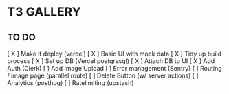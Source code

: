 # T3 GALLERY


## TO DO

[ X ]     Make it deploy (vercel)
[ X ]     Basic UI with mock data
[ X ]     Tidy up build process
[ X ]     Set up DB (Vercel postgresql)
[ X ]     Attach DB to UI
[ X ]     Add Auth (Clerk)
[  ]     Add Image Upload
[  ]     Error management (Sentry)
[  ]     Routing / image page (parallel route)
[  ]     Delete Button (w/ server actions)
[  ]     Analytics (posthog)
[  ]     Ratelimiting (upstash)